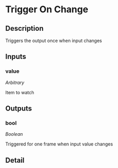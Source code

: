 # Trigger On Change

## Description
Triggers the output once when input changes

## Inputs
### value

*Arbitrary*

Item to watch

## Outputs
### bool

*Boolean*

Triggered for one frame when input value changes

## Detail

